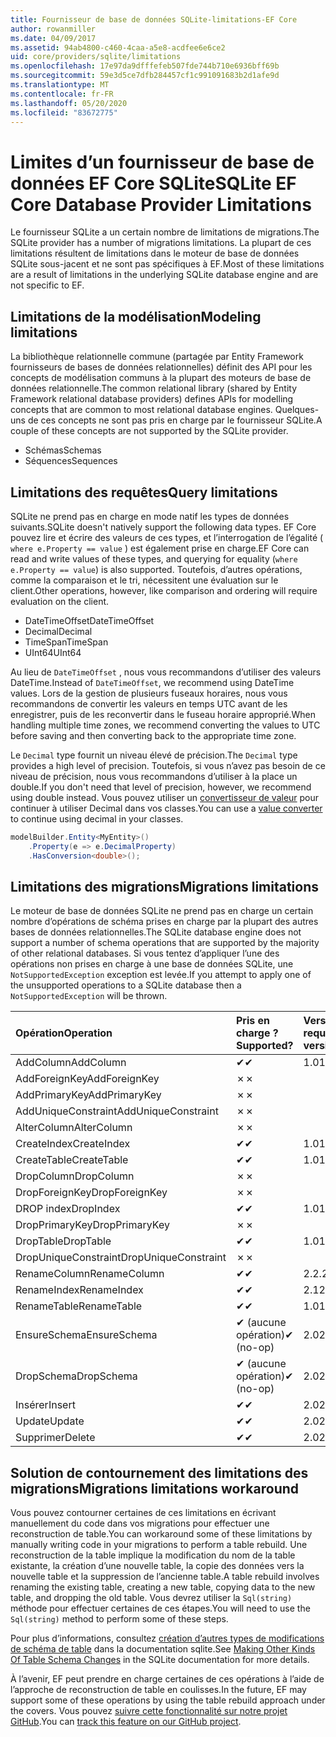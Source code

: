 ```yaml
---
title: Fournisseur de base de données SQLite-limitations-EF Core
author: rowanmiller
ms.date: 04/09/2017
ms.assetid: 94ab4800-c460-4caa-a5e8-acdfee6e6ce2
uid: core/providers/sqlite/limitations
ms.openlocfilehash: 17e97da9dfffefeb507fde744b710e6936bff69b
ms.sourcegitcommit: 59e3d5ce7dfb284457cf1c991091683b2d1afe9d
ms.translationtype: MT
ms.contentlocale: fr-FR
ms.lasthandoff: 05/20/2020
ms.locfileid: "83672775"
---
```

# <a name="sqlite-ef-core-database-provider-limitations"></a><span data-ttu-id="63861-102">Limites d’un fournisseur de base de données EF Core SQLite</span><span class="sxs-lookup"><span data-stu-id="63861-102">SQLite EF Core Database Provider Limitations</span></span>

<span data-ttu-id="63861-103">Le fournisseur SQLite a un certain nombre de limitations de migrations.</span><span class="sxs-lookup"><span data-stu-id="63861-103">The SQLite provider has a number of migrations limitations.</span></span> <span data-ttu-id="63861-104">La plupart de ces limitations résultent de limitations dans le moteur de base de données SQLite sous-jacent et ne sont pas spécifiques à EF.</span><span class="sxs-lookup"><span data-stu-id="63861-104">Most of these limitations are a result of limitations in the underlying SQLite database engine and are not specific to EF.</span></span>

## <a name="modeling-limitations"></a><span data-ttu-id="63861-105">Limitations de la modélisation</span><span class="sxs-lookup"><span data-stu-id="63861-105">Modeling limitations</span></span>

<span data-ttu-id="63861-106">La bibliothèque relationnelle commune (partagée par Entity Framework fournisseurs de bases de données relationnelles) définit des API pour les concepts de modélisation communs à la plupart des moteurs de base de données relationnelle.</span><span class="sxs-lookup"><span data-stu-id="63861-106">The common relational library (shared by Entity Framework relational database providers) defines APIs for modelling concepts that are common to most relational database engines.</span></span> <span data-ttu-id="63861-107">Quelques-uns de ces concepts ne sont pas pris en charge par le fournisseur SQLite.</span><span class="sxs-lookup"><span data-stu-id="63861-107">A couple of these concepts are not supported by the SQLite provider.</span></span>

* <span data-ttu-id="63861-108">Schémas</span><span class="sxs-lookup"><span data-stu-id="63861-108">Schemas</span></span>
* <span data-ttu-id="63861-109">Séquences</span><span class="sxs-lookup"><span data-stu-id="63861-109">Sequences</span></span>

## <a name="query-limitations"></a><span data-ttu-id="63861-110">Limitations des requêtes</span><span class="sxs-lookup"><span data-stu-id="63861-110">Query limitations</span></span>

<span data-ttu-id="63861-111">SQLite ne prend pas en charge en mode natif les types de données suivants.</span><span class="sxs-lookup"><span data-stu-id="63861-111">SQLite doesn't natively support the following data types.</span></span> <span data-ttu-id="63861-112">EF Core pouvez lire et écrire des valeurs de ces types, et l’interrogation de l’égalité ( `where e.Property == value` ) est également prise en charge.</span><span class="sxs-lookup"><span data-stu-id="63861-112">EF Core can read and write values of these types, and querying for equality (`where e.Property == value`) is also supported.</span></span> <span data-ttu-id="63861-113">Toutefois, d’autres opérations, comme la comparaison et le tri, nécessitent une évaluation sur le client.</span><span class="sxs-lookup"><span data-stu-id="63861-113">Other operations, however, like comparison and ordering will require evaluation on the client.</span></span>

* <span data-ttu-id="63861-114">DateTimeOffset</span><span class="sxs-lookup"><span data-stu-id="63861-114">DateTimeOffset</span></span>
* <span data-ttu-id="63861-115">Decimal</span><span class="sxs-lookup"><span data-stu-id="63861-115">Decimal</span></span>
* <span data-ttu-id="63861-116">TimeSpan</span><span class="sxs-lookup"><span data-stu-id="63861-116">TimeSpan</span></span>
* <span data-ttu-id="63861-117">UInt64</span><span class="sxs-lookup"><span data-stu-id="63861-117">UInt64</span></span>

<span data-ttu-id="63861-118">Au lieu de `DateTimeOffset` , nous vous recommandons d’utiliser des valeurs DateTime.</span><span class="sxs-lookup"><span data-stu-id="63861-118">Instead of `DateTimeOffset`, we recommend using DateTime values.</span></span> <span data-ttu-id="63861-119">Lors de la gestion de plusieurs fuseaux horaires, nous vous recommandons de convertir les valeurs en temps UTC avant de les enregistrer, puis de les reconvertir dans le fuseau horaire approprié.</span><span class="sxs-lookup"><span data-stu-id="63861-119">When handling multiple time zones, we recommend converting the values to UTC before saving and then converting back to the appropriate time zone.</span></span>

<span data-ttu-id="63861-120">Le `Decimal` type fournit un niveau élevé de précision.</span><span class="sxs-lookup"><span data-stu-id="63861-120">The `Decimal` type provides a high level of precision.</span></span> <span data-ttu-id="63861-121">Toutefois, si vous n’avez pas besoin de ce niveau de précision, nous vous recommandons d’utiliser à la place un double.</span><span class="sxs-lookup"><span data-stu-id="63861-121">If you don't need that level of precision, however, we recommend using double instead.</span></span> <span data-ttu-id="63861-122">Vous pouvez utiliser un [convertisseur de valeur](../../modeling/value-conversions.md) pour continuer à utiliser Decimal dans vos classes.</span><span class="sxs-lookup"><span data-stu-id="63861-122">You can use a [value converter](../../modeling/value-conversions.md) to continue using decimal in your classes.</span></span>

``` csharp
modelBuilder.Entity<MyEntity>()
    .Property(e => e.DecimalProperty)
    .HasConversion<double>();
```

## <a name="migrations-limitations"></a><span data-ttu-id="63861-123">Limitations des migrations</span><span class="sxs-lookup"><span data-stu-id="63861-123">Migrations limitations</span></span>

<span data-ttu-id="63861-124">Le moteur de base de données SQLite ne prend pas en charge un certain nombre d’opérations de schéma prises en charge par la plupart des autres bases de données relationnelles.</span><span class="sxs-lookup"><span data-stu-id="63861-124">The SQLite database engine does not support a number of schema operations that are supported by the majority of other relational databases.</span></span> <span data-ttu-id="63861-125">Si vous tentez d’appliquer l’une des opérations non prises en charge à une base de données SQLite, une `NotSupportedException` exception est levée.</span><span class="sxs-lookup"><span data-stu-id="63861-125">If you attempt to apply one of the unsupported operations to a SQLite database then a `NotSupportedException` will be thrown.</span></span>

| <span data-ttu-id="63861-126">Opération</span><span class="sxs-lookup"><span data-stu-id="63861-126">Operation</span></span>            | <span data-ttu-id="63861-127">Pris en charge ?</span><span class="sxs-lookup"><span data-stu-id="63861-127">Supported?</span></span> | <span data-ttu-id="63861-128">Version requise</span><span class="sxs-lookup"><span data-stu-id="63861-128">Requires version</span></span> |
|:---------------------|:-----------|:-----------------|
| <span data-ttu-id="63861-129">AddColumn</span><span class="sxs-lookup"><span data-stu-id="63861-129">AddColumn</span></span>            | <span data-ttu-id="63861-130">✔</span><span class="sxs-lookup"><span data-stu-id="63861-130">✔</span></span>          | <span data-ttu-id="63861-131">1.0</span><span class="sxs-lookup"><span data-stu-id="63861-131">1.0</span></span>              |
| <span data-ttu-id="63861-132">AddForeignKey</span><span class="sxs-lookup"><span data-stu-id="63861-132">AddForeignKey</span></span>        | <span data-ttu-id="63861-133">✗</span><span class="sxs-lookup"><span data-stu-id="63861-133">✗</span></span>          |                  |
| <span data-ttu-id="63861-134">AddPrimaryKey</span><span class="sxs-lookup"><span data-stu-id="63861-134">AddPrimaryKey</span></span>        | <span data-ttu-id="63861-135">✗</span><span class="sxs-lookup"><span data-stu-id="63861-135">✗</span></span>          |                  |
| <span data-ttu-id="63861-136">AddUniqueConstraint</span><span class="sxs-lookup"><span data-stu-id="63861-136">AddUniqueConstraint</span></span>  | <span data-ttu-id="63861-137">✗</span><span class="sxs-lookup"><span data-stu-id="63861-137">✗</span></span>          |                  |
| <span data-ttu-id="63861-138">AlterColumn</span><span class="sxs-lookup"><span data-stu-id="63861-138">AlterColumn</span></span>          | <span data-ttu-id="63861-139">✗</span><span class="sxs-lookup"><span data-stu-id="63861-139">✗</span></span>          |                  |
| <span data-ttu-id="63861-140">CreateIndex</span><span class="sxs-lookup"><span data-stu-id="63861-140">CreateIndex</span></span>          | <span data-ttu-id="63861-141">✔</span><span class="sxs-lookup"><span data-stu-id="63861-141">✔</span></span>          | <span data-ttu-id="63861-142">1.0</span><span class="sxs-lookup"><span data-stu-id="63861-142">1.0</span></span>              |
| <span data-ttu-id="63861-143">CreateTable</span><span class="sxs-lookup"><span data-stu-id="63861-143">CreateTable</span></span>          | <span data-ttu-id="63861-144">✔</span><span class="sxs-lookup"><span data-stu-id="63861-144">✔</span></span>          | <span data-ttu-id="63861-145">1.0</span><span class="sxs-lookup"><span data-stu-id="63861-145">1.0</span></span>              |
| <span data-ttu-id="63861-146">DropColumn</span><span class="sxs-lookup"><span data-stu-id="63861-146">DropColumn</span></span>           | <span data-ttu-id="63861-147">✗</span><span class="sxs-lookup"><span data-stu-id="63861-147">✗</span></span>          |                  |
| <span data-ttu-id="63861-148">DropForeignKey</span><span class="sxs-lookup"><span data-stu-id="63861-148">DropForeignKey</span></span>       | <span data-ttu-id="63861-149">✗</span><span class="sxs-lookup"><span data-stu-id="63861-149">✗</span></span>          |                  |
| <span data-ttu-id="63861-150">DROP index</span><span class="sxs-lookup"><span data-stu-id="63861-150">DropIndex</span></span>            | <span data-ttu-id="63861-151">✔</span><span class="sxs-lookup"><span data-stu-id="63861-151">✔</span></span>          | <span data-ttu-id="63861-152">1.0</span><span class="sxs-lookup"><span data-stu-id="63861-152">1.0</span></span>              |
| <span data-ttu-id="63861-153">DropPrimaryKey</span><span class="sxs-lookup"><span data-stu-id="63861-153">DropPrimaryKey</span></span>       | <span data-ttu-id="63861-154">✗</span><span class="sxs-lookup"><span data-stu-id="63861-154">✗</span></span>          |                  |
| <span data-ttu-id="63861-155">DropTable</span><span class="sxs-lookup"><span data-stu-id="63861-155">DropTable</span></span>            | <span data-ttu-id="63861-156">✔</span><span class="sxs-lookup"><span data-stu-id="63861-156">✔</span></span>          | <span data-ttu-id="63861-157">1.0</span><span class="sxs-lookup"><span data-stu-id="63861-157">1.0</span></span>              |
| <span data-ttu-id="63861-158">DropUniqueConstraint</span><span class="sxs-lookup"><span data-stu-id="63861-158">DropUniqueConstraint</span></span> | <span data-ttu-id="63861-159">✗</span><span class="sxs-lookup"><span data-stu-id="63861-159">✗</span></span>          |                  |
| <span data-ttu-id="63861-160">RenameColumn</span><span class="sxs-lookup"><span data-stu-id="63861-160">RenameColumn</span></span>         | <span data-ttu-id="63861-161">✔</span><span class="sxs-lookup"><span data-stu-id="63861-161">✔</span></span>          | <span data-ttu-id="63861-162">2.2.2</span><span class="sxs-lookup"><span data-stu-id="63861-162">2.2.2</span></span>            |
| <span data-ttu-id="63861-163">RenameIndex</span><span class="sxs-lookup"><span data-stu-id="63861-163">RenameIndex</span></span>          | <span data-ttu-id="63861-164">✔</span><span class="sxs-lookup"><span data-stu-id="63861-164">✔</span></span>          | <span data-ttu-id="63861-165">2.1</span><span class="sxs-lookup"><span data-stu-id="63861-165">2.1</span></span>              |
| <span data-ttu-id="63861-166">RenameTable</span><span class="sxs-lookup"><span data-stu-id="63861-166">RenameTable</span></span>          | <span data-ttu-id="63861-167">✔</span><span class="sxs-lookup"><span data-stu-id="63861-167">✔</span></span>          | <span data-ttu-id="63861-168">1.0</span><span class="sxs-lookup"><span data-stu-id="63861-168">1.0</span></span>              |
| <span data-ttu-id="63861-169">EnsureSchema</span><span class="sxs-lookup"><span data-stu-id="63861-169">EnsureSchema</span></span>         | <span data-ttu-id="63861-170">✔ (aucune opération)</span><span class="sxs-lookup"><span data-stu-id="63861-170">✔ (no-op)</span></span>  | <span data-ttu-id="63861-171">2.0</span><span class="sxs-lookup"><span data-stu-id="63861-171">2.0</span></span>              |
| <span data-ttu-id="63861-172">DropSchema</span><span class="sxs-lookup"><span data-stu-id="63861-172">DropSchema</span></span>           | <span data-ttu-id="63861-173">✔ (aucune opération)</span><span class="sxs-lookup"><span data-stu-id="63861-173">✔ (no-op)</span></span>  | <span data-ttu-id="63861-174">2.0</span><span class="sxs-lookup"><span data-stu-id="63861-174">2.0</span></span>              |
| <span data-ttu-id="63861-175">Insérer</span><span class="sxs-lookup"><span data-stu-id="63861-175">Insert</span></span>               | <span data-ttu-id="63861-176">✔</span><span class="sxs-lookup"><span data-stu-id="63861-176">✔</span></span>          | <span data-ttu-id="63861-177">2.0</span><span class="sxs-lookup"><span data-stu-id="63861-177">2.0</span></span>              |
| <span data-ttu-id="63861-178">Update</span><span class="sxs-lookup"><span data-stu-id="63861-178">Update</span></span>               | <span data-ttu-id="63861-179">✔</span><span class="sxs-lookup"><span data-stu-id="63861-179">✔</span></span>          | <span data-ttu-id="63861-180">2.0</span><span class="sxs-lookup"><span data-stu-id="63861-180">2.0</span></span>              |
| <span data-ttu-id="63861-181">Supprimer</span><span class="sxs-lookup"><span data-stu-id="63861-181">Delete</span></span>               | <span data-ttu-id="63861-182">✔</span><span class="sxs-lookup"><span data-stu-id="63861-182">✔</span></span>          | <span data-ttu-id="63861-183">2.0</span><span class="sxs-lookup"><span data-stu-id="63861-183">2.0</span></span>              |

## <a name="migrations-limitations-workaround"></a><span data-ttu-id="63861-184">Solution de contournement des limitations des migrations</span><span class="sxs-lookup"><span data-stu-id="63861-184">Migrations limitations workaround</span></span>

<span data-ttu-id="63861-185">Vous pouvez contourner certaines de ces limitations en écrivant manuellement du code dans vos migrations pour effectuer une reconstruction de table.</span><span class="sxs-lookup"><span data-stu-id="63861-185">You can workaround some of these limitations by manually writing code in your migrations to perform a table rebuild.</span></span> <span data-ttu-id="63861-186">Une reconstruction de la table implique la modification du nom de la table existante, la création d’une nouvelle table, la copie des données vers la nouvelle table et la suppression de l’ancienne table.</span><span class="sxs-lookup"><span data-stu-id="63861-186">A table rebuild involves renaming the existing table, creating a new table, copying data to the new table, and dropping the old table.</span></span> <span data-ttu-id="63861-187">Vous devrez utiliser la `Sql(string)` méthode pour effectuer certaines de ces étapes.</span><span class="sxs-lookup"><span data-stu-id="63861-187">You will need to use the `Sql(string)` method to perform some of these steps.</span></span>

<span data-ttu-id="63861-188">Pour plus d’informations, consultez [création d’autres types de modifications de schéma de table](https://sqlite.org/lang_altertable.html#otheralter) dans la documentation sqlite.</span><span class="sxs-lookup"><span data-stu-id="63861-188">See [Making Other Kinds Of Table Schema Changes](https://sqlite.org/lang_altertable.html#otheralter) in the SQLite documentation for more details.</span></span>

<span data-ttu-id="63861-189">À l’avenir, EF peut prendre en charge certaines de ces opérations à l’aide de l’approche de reconstruction de table en coulisses.</span><span class="sxs-lookup"><span data-stu-id="63861-189">In the future, EF may support some of these operations by using the table rebuild approach under the covers.</span></span> <span data-ttu-id="63861-190">Vous pouvez [suivre cette fonctionnalité sur notre projet GitHub](https://github.com/aspnet/EntityFrameworkCore/issues/329).</span><span class="sxs-lookup"><span data-stu-id="63861-190">You can [track this feature on our GitHub project](https://github.com/aspnet/EntityFrameworkCore/issues/329).</span></span>
